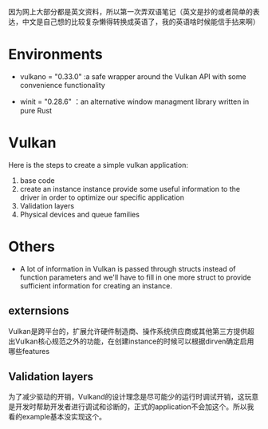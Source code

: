 因为网上大部分都是英文资料，所以第一次弄双语笔记（英文是抄的或者简单的表达，中文是自己想的比较复杂懒得转换成英语了，我的英语啥时候能信手拈来啊）
# Environments

- vulkano = "0.33.0" :a safe wrapper around the Vulkan API with some convenience functionality

- winit = "0.28.6" ：an alternative window managment library written in pure Rust

# Vulkan
Here is the steps to create a simple vulkan application:
1. base code
2. create an instance
   instance provide some useful information to the driver in order to optimize our specific application
3. Validation layers
4. Physical devices and queue families

# Others
- A lot of information in Vulkan is passed through structs instead of function parameters and we'll have to fill in one more struct to provide sufficient information for creating an instance.

## externsions
Vulkan是跨平台的，扩展允许硬件制造商、操作系统供应商或其他第三方提供超出Vulkan核心规范之外的功能，在创建instance的时候可以根据dirven确定启用哪些features
## Validation layers
为了减少驱动的开销，Vulkand的设计理念是尽可能少的运行时调试开销，这玩意是开发时帮助开发者进行调试和诊断的，正式的application不会加这个。所以我看的example基本没实现这个。
